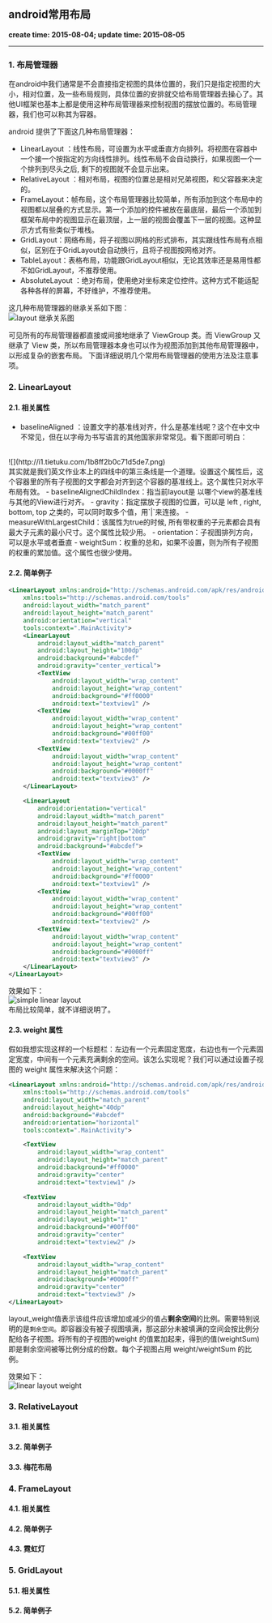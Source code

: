 android常用布局
------
**create time: 2015-08-04; update time: 2015-08-05**

---------------------------------------------------------------

### 1. 布局管理器
在android中我们通常是不会直接指定视图的具体位置的，我们只是指定视图的大小，相对位置，及一些布局规则，具体位置的安排就交给布局管理器去操心了。其他UI框架也基本上都是使用这种布局管理器来控制视图的摆放位置的。布局管理器，我们也可以称其为容器。

android 提供了下面这几种布局管理器：
- LinearLayout ：线性布局，可设置为水平或垂直方向排列。将视图在容器中一个接一个按指定的方向线性排列。线性布局不会自动换行，如果视图一个一个排列到尽头之后, 剩下的视图就不会显示出来。
- RelativeLayout ：相对布局，视图的位置总是相对兄弟视图，和父容器来决定的。
- FrameLayout：帧布局，这个布局管理器比较简单，所有添加到这个布局中的视图都以层叠的方式显示。第一个添加的控件被放在最底层，最后一个添加到框架布局中的视图显示在最顶层，上一层的视图会覆盖下一层的视图。这种显示方式有些类似于堆栈。
- GridLayout：网络布局，将子视图以网格的形式排布，其实跟线性布局有点相似，区别在于GridLayout会自动换行，且将子视图按网格对齐。
- TableLayout：表格布局，功能跟GridLayout相似，无论其效率还是易用性都不如GridLayout，不推荐使用。
- AbsoluteLayout ：绝对布局，使用绝对坐标来定位控件。这种方式不能适配各种各样的屏幕，不好维护，不推荐使用。

这几种布局管理器的继承关系如下图：
<br/>
![layout 继承关系图](http://i3.tietuku.com/48adb7920c694be6.png)
<br/>

可见所有的布局管理器都直接或间接地继承了 ViewGroup 类。而 ViewGroup 又继承了 View 类，所以布局管理器本身也可以作为视图添加到其他布局管理器中，以形成复杂的嵌套布局。
下面详细说明几个常用布局管理器的使用方法及注意事项。

### 2. LinearLayout
#### 2.1. 相关属性
- baselineAligned ：设置文字的基准线对齐，什么是基准线呢？这个在中文中不常见，但在以字母为书写语言的其他国家非常常见。看下图即可明白：
<br/>
![](http://i1.tietuku.com/1b8ff2b0c71d5de7.png)
<br/>
其实就是我们英文作业本上的四线中的第三条线是一个道理。设置这个属性后，这个容器里的所有子视图的文字都会对齐到这个容器的基准线上。这个属性只对水平布局有效。
- baselineAlignedChildIndex：指当前layout是 以哪个view的基准线与其他的View进行对齐。
- gravity：指定摆放子视图的位置，可以是 left , right, bottom, top 之类的，可以同时取多个值，用`|`来连接。
- measureWithLargestChild：该属性为true的时候, 所有带权重的子元素都会具有最大子元素的最小尺寸。这个属性比较少用。
- orientation：子视图排列方向，可以是水平或者垂直
- weightSum：权重的总和，如果不设置，则为所有子视图的权重的累加值。这个属性也很少使用。

#### 2.2. 简单例子
```xml
<LinearLayout xmlns:android="http://schemas.android.com/apk/res/android"
    xmlns:tools="http://schemas.android.com/tools"
    android:layout_width="match_parent"
    android:layout_height="match_parent"
    android:orientation="vertical"
    tools:context=".MainActivity">
    <LinearLayout
        android:layout_width="match_parent"
        android:layout_height="100dp"
        android:background="#abcdef"
        android:gravity="center_vertical">
        <TextView
            android:layout_width="wrap_content"
            android:layout_height="wrap_content"
            android:background="#ff0000"
            android:text="textview1" />
        <TextView
            android:layout_width="wrap_content"
            android:layout_height="wrap_content"
            android:background="#00ff00"
            android:text="textview2" />
        <TextView
            android:layout_width="wrap_content"
            android:layout_height="wrap_content"
            android:background="#0000ff"
            android:text="textview3" />
    </LinearLayout>

    <LinearLayout
        android:orientation="vertical"
        android:layout_width="match_parent"
        android:layout_height="match_parent"
        android:layout_marginTop="20dp"
        android:gravity="right|bottom"
        android:background="#abcdef">
        <TextView
            android:layout_width="wrap_content"
            android:layout_height="wrap_content"
            android:background="#ff0000"
            android:text="textview1" />
        <TextView
            android:layout_width="wrap_content"
            android:layout_height="wrap_content"
            android:background="#00ff00"
            android:text="textview2" />
        <TextView
            android:layout_width="wrap_content"
            android:layout_height="wrap_content"
            android:background="#0000ff"
            android:text="textview3" />
    </LinearLayout>
</LinearLayout>
```
效果如下：
<br/>
![simple linear layout](http://i3.tietuku.com/b2b582c3af84826d.png)
<br/>
布局比较简单，就不详细说明了。

#### 2.3. weight 属性
假如我想实现这样的一个标题栏：左边有一个元素固定宽度，右边也有一个元素固定宽度，中间有一个元素充满剩余的空间。该怎么实现呢？我们可以通过设置子视图的 weight 属性来解决这个问题：
```xml
<LinearLayout xmlns:android="http://schemas.android.com/apk/res/android"
    xmlns:tools="http://schemas.android.com/tools"
    android:layout_width="match_parent"
    android:layout_height="40dp"
    android:background="#abcdef"
    android:orientation="horizontal"
    tools:context=".MainActivity">

    <TextView
        android:layout_width="wrap_content"
        android:layout_height="match_parent"
        android:background="#ff0000"
        android:gravity="center"
        android:text="textview1" />

    <TextView
        android:layout_width="0dp"
        android:layout_height="match_parent"
        android:layout_weight="1"
        android:background="#00ff00"
        android:gravity="center"
        android:text="textview2" />

    <TextView
        android:layout_width="wrap_content"
        android:layout_height="match_parent"
        android:background="#0000ff"
        android:gravity="center"
        android:text="textview3" />
</LinearLayout>
```
layout_weight值表示该组件应该增加或减少的值占**剩余空间**的比例。需要特别说明的是`剩余空间`。即容器没有被子视图填满，那这部分未被填满的空间会按比例分配给各子视图。将所有的子视图的weight 的值累加起来，得到的值(weightSum)即是剩余空间被等比例分成的份数。每个子视图占用 weight/weightSum 的比例。

效果如下：
<br/>
![linear layout weight](http://i3.tietuku.com/4bc90a9cc47067ed.png)
<br/>

### 3. RelativeLayout
#### 3.1. 相关属性
#### 3.2. 简单例子
#### 3.3. 梅花布局

### 4. FrameLayout
#### 4.1. 相关属性
#### 4.2. 简单例子
#### 4.3. 霓虹灯

### 5. GridLayout
#### 5.1. 相关属性
#### 5.2. 简单例子